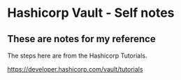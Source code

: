 <!-- ---
template: home.html
title: Home
--- -->
# Hashicorp Vault - Self notes


## These are notes for my reference

The steps here are from the Hashicorp Tutorials. 

https://developer.hashicorp.com/vault/tutorials